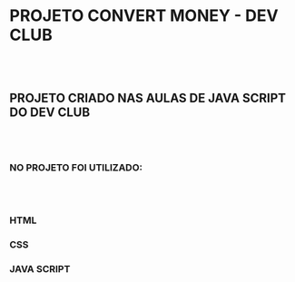 <h1> PROJETO CONVERT MONEY - DEV CLUB </h1>
<br>
<br>
<h2> PROJETO CRIADO NAS AULAS DE JAVA SCRIPT DO DEV CLUB </h2>
<br>
<br>
<h3> NO PROJETO FOI UTILIZADO:</h3>
<br>
<br>
<h3> HTML </h3>
<h3> CSS </h3>
<h3> JAVA SCRIPT </h3>
<br>
<br>
